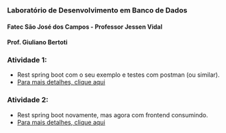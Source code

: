 ### Laboratório de Desenvolvimento em Banco de Dados

#### Fatec São José dos Campos - Professor Jessen Vidal
#### Prof. Giuliano Bertoti

### Atividade 1:
 - Rest spring boot com o seu exemplo e testes com postman (ou similar).
 - [Para mais detalhes, clique aqui](atividade1/chocolate/ReadMe)

### Atividade 2:
 - Rest spring boot novamente, mas agora com frontend consumindo.
 - [Para mais detalhes, clique aqui](atividade2/frontend/README.md)